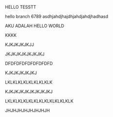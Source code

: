 HELLO TESSTT


hello branch 6789 asdhjahdjhajdhjahdjahdjhadhasd

AKU ADALAH HELLO WORLD

KKKK

KJKJKJKJKJJ

JKJKJKJKJKJKJKJ

DFDFDFDFDFDFDFDFD


KJKJKJKJKJKJ


LKLKLKLKLKLKLKLKLK

KJKJKJKJKJKJKJKJKJ


LKLKLKLKLKLKLKLKLKLKLKLKLK

JHJHJHJHJHJHJHJH